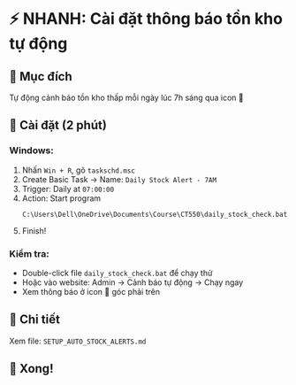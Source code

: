 # ⚡ NHANH: Cài đặt thông báo tồn kho tự động

## 🎯 Mục đích
Tự động cảnh báo tồn kho thấp mỗi ngày lúc 7h sáng qua icon 🔔

## 🚀 Cài đặt (2 phút)

### Windows:
1. Nhấn `Win + R`, gõ `taskschd.msc`
2. Create Basic Task → Name: `Daily Stock Alert - 7AM`
3. Trigger: Daily at `07:00:00`
4. Action: Start program
   ```
   C:\Users\Dell\OneDrive\Documents\Course\CT550\daily_stock_check.bat
   ```
5. Finish!

### Kiểm tra:
- Double-click file `daily_stock_check.bat` để chạy thử
- Hoặc vào website: Admin → Cảnh báo tự động → Chạy ngay
- Xem thông báo ở icon 🔔 góc phải trên

## 📖 Chi tiết
Xem file: `SETUP_AUTO_STOCK_ALERTS.md`

## 🎉 Xong!

